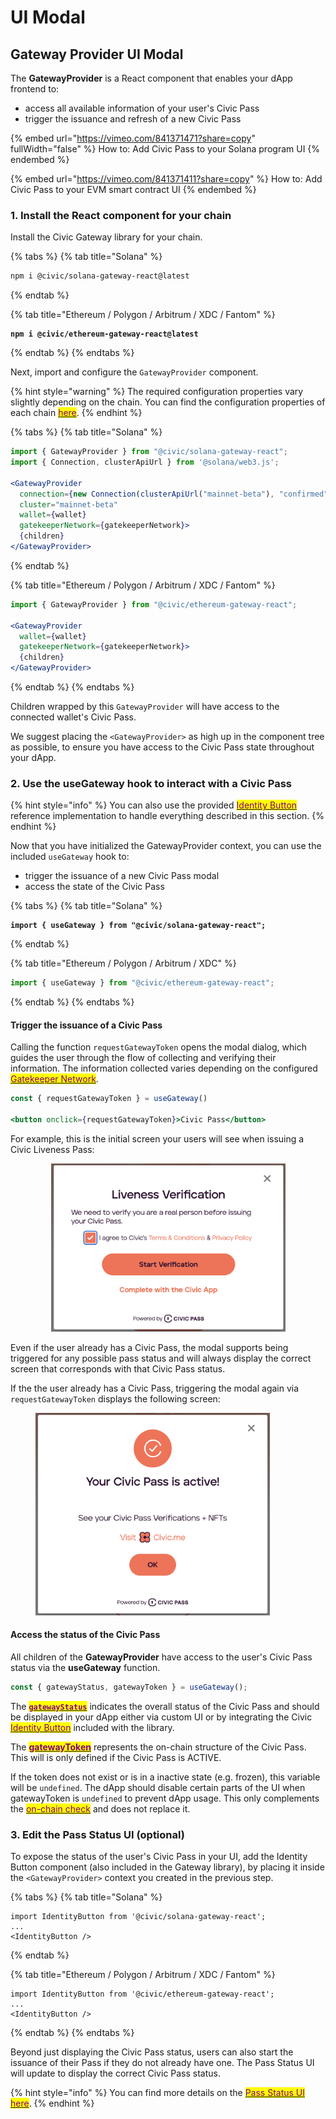 # UI Modal

## Gateway Provider UI Modal

The **GatewayProvider** is a React component that enables your dApp frontend to:

* access all available information of your user's Civic Pass
* trigger the issuance and refresh of a new Civic Pass&#x20;

{% embed url="https://vimeo.com/841371471?share=copy" fullWidth="false" %}
How to: Add Civic Pass to your Solana program UI
{% endembed %}

{% embed url="https://vimeo.com/841371411?share=copy" %}
How to: Add Civic Pass to your EVM smart contract UI
{% endembed %}

### 1. Install the React component for your chain

Install the Civic Gateway library for your chain.

{% tabs %}
{% tab title="Solana" %}
```bash
npm i @civic/solana-gateway-react@latest        
```
{% endtab %}

{% tab title="Ethereum / Polygon / Arbitrum / XDC / Fantom" %}
<pre class="language-bash"><code class="lang-bash"><strong>npm i @civic/ethereum-gateway-react@latest
</strong></code></pre>
{% endtab %}
{% endtabs %}

Next, import and configure the `GatewayProvider` component.&#x20;

{% hint style="warning" %}
The required configuration properties vary slightly depending on the chain. You can find the configuration properties of each chain [<mark style="color:purple;">here</mark>](configuration-parameters.md).
{% endhint %}

{% tabs %}
{% tab title="Solana" %}
```jsx
import { GatewayProvider } from "@civic/solana-gateway-react";
import { Connection, clusterApiUrl } from '@solana/web3.js';

<GatewayProvider
  connection={new Connection(clusterApiUrl("mainnet-beta"), "confirmed")}
  cluster="mainnet-beta"
  wallet={wallet}
  gatekeeperNetwork={gatekeeperNetwork}>
  {children}
</GatewayProvider>
```
{% endtab %}

{% tab title="Ethereum / Polygon / Arbitrum / XDC / Fantom" %}
```jsx
import { GatewayProvider } from "@civic/ethereum-gateway-react";

<GatewayProvider
  wallet={wallet}
  gatekeeperNetwork={gatekeeperNetwork}>
  {children}
</GatewayProvider>
```
{% endtab %}
{% endtabs %}

Children wrapped by this `GatewayProvider` will have access to the connected wallet's Civic Pass.

We suggest placing the `<GatewayProvider>` as high up in the component tree as possible, to ensure you have access to the Civic Pass state throughout your dApp.

### 2. Use the useGateway hook to interact with a Civic Pass

{% hint style="info" %}
You can also use the provided [<mark style="color:purple;">Identity Button</mark>](configuration-parameters.md#identity-button) reference implementation to handle everything described in this section.
{% endhint %}

Now that you have initialized the GatewayProvider context, you can use the included `useGateway` hook to:

* trigger the issuance of a new Civic Pass modal
* access the state of the Civic Pass

{% tabs %}
{% tab title="Solana" %}
<pre class="language-jsx"><code class="lang-jsx"><strong>import { useGateway } from "@civic/solana-gateway-react";
</strong></code></pre>
{% endtab %}

{% tab title="Ethereum / Polygon / Arbitrum / XDC" %}
```jsx
import { useGateway } from "@civic/ethereum-gateway-react";
```
{% endtab %}
{% endtabs %}

#### Trigger the issuance of a Civic Pass

Calling the function `requestGatewayToken` opens the modal dialog, which guides the user through the flow of collecting and verifying their information. The information collected varies depending on the configured [<mark style="color:purple;">Gatekeeper Network</mark>](../../../available-networks.md).&#x20;

```jsx
const { requestGatewayToken } = useGateway()

<button onclick={requestGatewayToken}>Civic Pass</button>
```

For example, this is the initial screen your users will see when issuing a Civic Liveness Pass:

<div align="center" data-full-width="false">

<figure><img src="../../../../../.gitbook/assets/image (13).png" alt="" width="375"><figcaption></figcaption></figure>

</div>

Even if the user already has a Civic Pass, the modal supports being triggered for any possible pass status and will always display the correct screen that corresponds with that Civic Pass status.&#x20;

If the the user already has a Civic Pass, triggering the modal again via `requestGatewayToken` displays the following screen:

<figure><img src="../../../../../.gitbook/assets/image (6).png" alt="" width="375"><figcaption></figcaption></figure>



#### Access the status of the Civic Pass&#x20;

All children of the **GatewayProvider** have access to the user's Civic Pass status via the **useGateway** function.&#x20;

```jsx
const { gatewayStatus, gatewayToken } = useGateway();
```

The [<mark style="color:purple;">**`gatewayStatus`**</mark>](civic-pass-status.md) indicates the overall status of the Civic Pass and should be displayed in your dApp either via custom UI or by integrating the Civic [<mark style="color:purple;">Identity Button</mark>](../#3.-add-the-identity-button) included with the library.&#x20;

The [<mark style="color:purple;">**gatewayToken**</mark>](civic-pass-structure.md) represents the on-chain structure of the Civic Pass. This will is only defined if the Civic Pass is ACTIVE.

If the token does not exist or is in a inactive state (e.g. frozen), this variable will be `undefined`. The dApp should disable certain parts of the UI when gatewayToken is `undefined` to prevent dApp usage. This only complements the [<mark style="color:purple;">on-chain check</mark>](../../on-chain-integration.md) and does not replace it.

### 3. Edit the Pass Status UI (optional)

To expose the status of the user's Civic Pass in your UI, add the Identity Button component (also included in the Gateway library), by placing it inside the `<GatewayProvider>` context you created in the previous step.

{% tabs %}
{% tab title="Solana" %}
```tsx
import IdentityButton from '@civic/solana-gateway-react';
...
<IdentityButton />
```
{% endtab %}

{% tab title="Ethereum / Polygon / Arbitrum / XDC / Fantom" %}
```tsx
import IdentityButton from '@civic/ethereum-gateway-react';
...
<IdentityButton />
```
{% endtab %}
{% endtabs %}

Beyond just displaying the Civic Pass status, users can also start the issuance of their Pass if they do not already have one. The Pass Status UI will update to display the correct Civic Pass status.

{% hint style="info" %}
You can find more details on the [<mark style="color:purple;">Pass Status UI here</mark>](../pass-status-ui.md).
{% endhint %}

